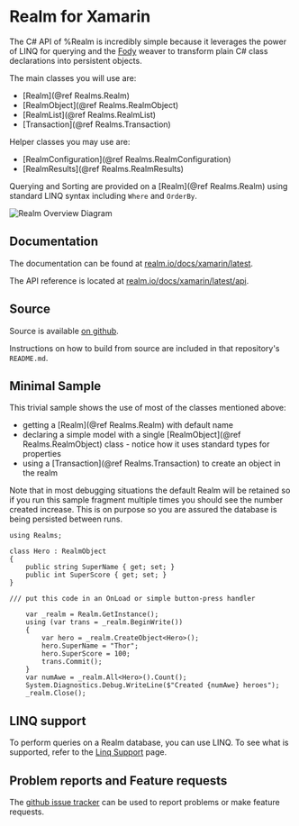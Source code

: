 Realm for Xamarin
=================

The C# API of %Realm is incredibly simple because it leverages the power of LINQ for querying and the [Fody](https://github.com/Fody/Fody) weaver to transform plain C# class declarations into persistent objects.

The main classes you will use are:

- [Realm](@ref Realms.Realm)
- [RealmObject](@ref Realms.RealmObject)
- [RealmList](@ref Realms.RealmList)
- [Transaction](@ref Realms.Transaction)

Helper classes you may use are:

- [RealmConfiguration](@ref Realms.RealmConfiguration)
- [RealmResults](@ref Realms.RealmResults)

Querying and Sorting are provided on a [Realm](@ref Realms.Realm) using standard LINQ syntax including `Where` and `OrderBy`.

![Realm Overview Diagram](UnderstandingRealmForXamarin.png)

Documentation
-------------
The documentation can be found at [realm.io/docs/xamarin/latest](https://realm.io/docs/xamarin/latest/).

The API reference is located at [realm.io/docs/xamarin/latest/api](https://realm.io/docs/xamarin/latest/api/).

Source
------
Source is available [on github](https://github.com/realm/realm-dotnet).

Instructions on how to build from source are included in that repository's `README.md`. 


Minimal Sample
--------------

This trivial sample shows the use of most of the classes mentioned above:

- getting a [Realm](@ref Realms.Realm) with default name
- declaring a simple model with a single [RealmObject](@ref Realms.RealmObject) class - notice how it uses standard types for properties
- using a [Transaction](@ref Realms.Transaction) to create an object in the realm

Note that in most debugging situations the default Realm will be retained so if you run this sample fragment multiple times you should see the number created increase. This is on purpose so you are assured the database is being persisted between runs.

```
using Realms;

class Hero : RealmObject
{
    public string SuperName { get; set; }
    public int SuperScore { get; set; }
}

/// put this code in an OnLoad or simple button-press handler

    var _realm = Realm.GetInstance();
    using (var trans = _realm.BeginWrite())
    {
        var hero = _realm.CreateObject<Hero>();
        hero.SuperName = "Thor";
        hero.SuperScore = 100;
        trans.Commit();
    }
    var numAwe = _realm.All<Hero>().Count();
    System.Diagnostics.Debug.WriteLine($"Created {numAwe} heroes");
    _realm.Close();
```

LINQ support
------------

To perform queries on a Realm database, you can use LINQ. To see what is supported, refer to the [Linq Support](api/linq-support.html) page.


Problem reports and Feature requests
------
The [github issue tracker](https://github.com/realm/realm-dotnet/issues) can be used to report problems or make feature requests.
